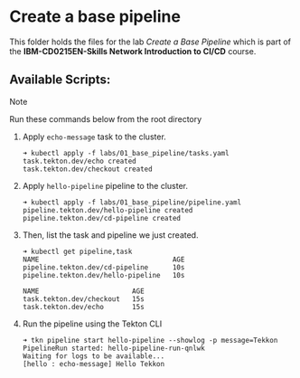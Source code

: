 # Create a base pipeline

This folder holds the files for the lab _Create a Base Pipeline_ which is part of the **IBM-CD0215EN-Skills Network Introduction to CI/CD** course.


## Available Scripts:

> [!note]
> Run these commands below from the root directory

1. Apply `echo-message` task to the cluster.

    ```console
    ➜ kubectl apply -f labs/01_base_pipeline/tasks.yaml
    task.tekton.dev/echo created
    task.tekton.dev/checkout created
    ```

2. Apply `hello-pipeline` pipeline to the cluster.

    ```console
    ➜ kubectl apply -f labs/01_base_pipeline/pipeline.yaml
    pipeline.tekton.dev/hello-pipeline created
    pipeline.tekton.dev/cd-pipeline created
    ```

3. Then, list the task and pipeline we just created.

    ```console
    ➜ kubectl get pipeline,task
    NAME                                 AGE
    pipeline.tekton.dev/cd-pipeline      10s
    pipeline.tekton.dev/hello-pipeline   10s

    NAME                       AGE
    task.tekton.dev/checkout   15s
    task.tekton.dev/echo       15s
    ```

4. Run the pipeline using the Tekton CLI

    ```console
    ➜ tkn pipeline start hello-pipeline --showlog -p message=Tekkon
    PipelineRun started: hello-pipeline-run-qnlwk
    Waiting for logs to be available...
    [hello : echo-message] Hello Tekkon
    ```
